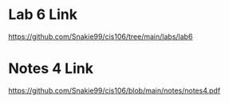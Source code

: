 # Lab 6 Link
https://github.com/Snakie99/cis106/tree/main/labs/lab6

# Notes 4 Link
https://github.com/Snakie99/cis106/blob/main/notes/notes4.pdf
